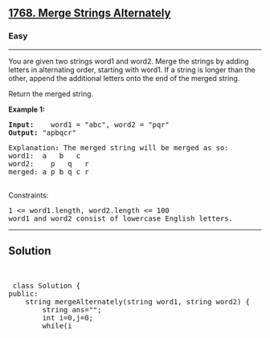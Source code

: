 
<h2><a href="https://leetcode.com/problems/merge-strings-alternately/description/">1768. Merge Strings Alternately</a></h2>
<h3>Easy</h3>
<hr>
<div><p>
You are given two strings word1 and word2. Merge the strings by adding letters in alternating order, starting with word1. If a string is longer than the other, append the additional letters onto the end of the merged string.

Return the merged string.
</p>


<p><strong>Example 1:</strong></p>
<pre><strong>Input:</strong>    word1 = "abc", word2 = "pqr"
<strong>Output:</strong> "apbqcr"
</pre>
<pre>
Explanation: The merged string will be merged as so:
word1:  a   b   c
word2:    p   q   r
merged: a p b q c r
  </pre>
 

Constraints:
<pre>
1 <= word1.length, word2.length <= 100
word1 and word2 consist of lowercase English letters.
</pre>
<hr>
 <h2><strong><b>Solution</b></strong></h2>
 <br>
 <pre>
 class Solution {
public:
    string mergeAlternately(string word1, string word2) {
        string ans="";
        int i=0,j=0;
        while(i<word1.size() && j<word2.size())
        {
            ans+=word1[i++];
            ans+=word2[j++];
        }
        while(i<word1.size()) ans+=word1[i++];
        while(j<word2.size()) ans+=word2[j++];
        return ans;
    }
};
 </pre>

